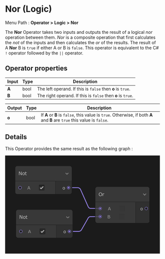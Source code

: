# Nor (Logic)

Menu Path : **Operator > Logic > Nor**

The **Nor** Operator takes two inputs and outputs the result of a logical *nor* operation between them. *Nor* is a composite operation that first calculates the *not* of the inputs and then calculates the *or* of the results. The result of A **Nor** B is `true` if either A or B is `false`. This operator is equivalent to the C# `!` operator followed by the `||` operator.

## Operator properties

| **Input** | **Type** | **Description**                                             |
| --------- | -------- | ----------------------------------------------------------- |
| **A**     | bool     | The left operand. If this is `false` then **o** is `true`.  |
| **B**     | bool     | The right operand. If this is `false` then **o** is `true`. |

| **Output** | **Type** | **Description**                                              |
| ---------- | -------- | ------------------------------------------------------------ |
| **o**      | bool     | If **A** or **B** is `false`, this value is `true`. Otherwise, if both **A** and **B** are `true` this value is `false`. |

## Details

This Operator provides the same result as the following graph :

![Two inputs connected to a central "Nor" operator, with the output flowing to the right.](Images/Operator-NorComparisonGraph.png)
